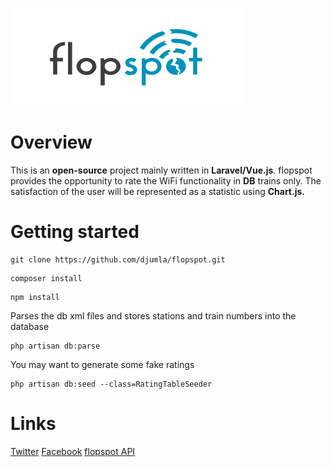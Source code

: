 ![flopspot Logo](/public/assets/logo.svg)

# Overview 

This is an **open-source** project mainly written in **Laravel/Vue.js**. flopspot provides the opportunity to rate the WiFi functionality 
in **DB** trains only. The satisfaction of the user will be represented as a statistic using **Chart.js.** 

# Getting started
```
git clone https://github.com/djumla/flopspot.git
```

```
composer install
```

```
npm install
```
Parses the db xml files and stores stations and train numbers into the database
```
php artisan db:parse
```
You may want to generate some fake ratings
```
php artisan db:seed --class=RatingTableSeeder
```

# Links

[Twitter](https://twitter.com/FlopspotDE)
[Facebook](https://www.facebook.com/Flopspot-160124607925841/)
[flopspot API](https://www.flopspot.de/swagger/dist/index.html)
